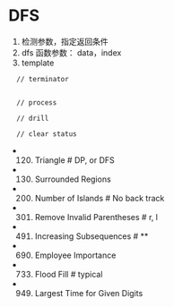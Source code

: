 # DFS
1. 检测参数，指定返回条件
2. dfs 函数参数： data，index
3. template
```
  // terminator


  // process

  // drill

  // clear status
```
- 120. Triangle                          # DP, or DFS
- 130. Surrounded Regions
- 200. Number of Islands                 # No back track
- 301. Remove Invalid Parentheses        # r, l 
- 491. Increasing Subsequences           # **
- 690. Employee Importance
- 733. Flood Fill                        # typical
- 949. Largest Time for Given Digits